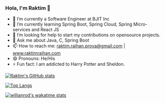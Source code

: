 ### Hola, I'm Raktim 👋



- 🔭 I’m currently a Software Engineer at BJIT Inc 
- 🌱 I’m currently learning Spring Boot, Spring Cloud, Spring Micro-services and React JS
- 🤔 I’m looking for help to start my contributions on opensource projects. 
- 💬 Ask me about Java, C, Spring Boot 
- 📫 How to reach me: raktim.raihan.prova@gmail.com | www.raktimraihan.com
- 😄 Pronouns: He/His
- ⚡ Fun fact: I am addicted to Harry Potter and Sheldon. 




[![Raktim's GitHub stats](https://github-readme-stats.vercel.app/api?username=raktimraihan)](https://github.com/raktimraihan/github-readme-stats)

[![Top Langs](https://github-readme-stats.vercel.app/api/top-langs/?username=raktimraihan)](https://github.com/raktimraihan/github-readme-stats)

[![willianrod's wakatime stats](https://github-readme-stats.vercel.app/api/wakatime?username=raktimraihan)](https://github.com/raktimraihan/github-readme-stats)
